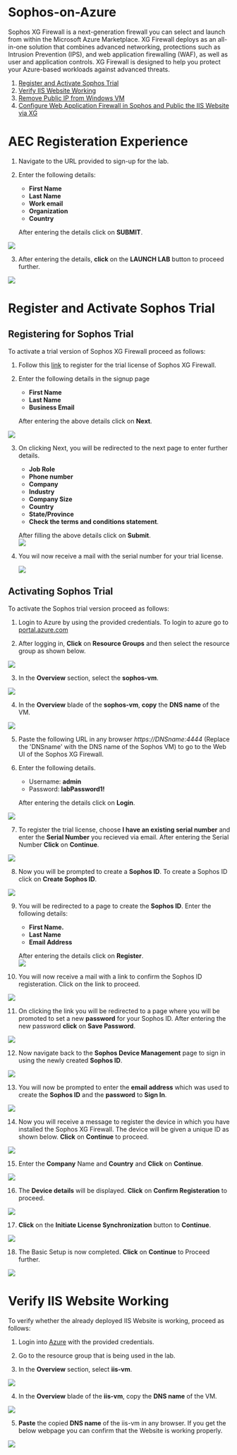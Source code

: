 # Sophos-on-Azure

Sophos XG Firewall is a next-generation firewall you can select and launch from within the Microsoft Azure Marketplace. XG Firewall deploys as an all-in-one solution that combines advanced networking, protections such as Intrusion Prevention (IPS), and web application firewalling (WAF), as well as user and application controls. XG Firewall is designed to help you protect your Azure-based workloads against advanced threats.


<!-- TOC -->

1. [Register and Activate Sophos Trial](/Hands-on-Lab/Register-and-Activate-Sophos-Trial.md)  
2. [Verify IIS Website Working ](/Hands-on-Lab/Verify-IIS-Website-Working.md)  
3. [Remove Public IP from Windows VM](/Hands-on-Lab/Remove-Public-IP-from-Windows-VM.md)    
4. [Configure Web Application Firewall in Sophos and Public the IIS Website via XG](/Hands-on-Lab/Configure-Web-Application-Firewall-in-Sophos-and-Public-the-IIS-Website-via-XG.md)    




<!-- /TOC -->

# AEC Registeration Experience  

1. Navigate to the URL provided to sign-up for the lab.  

2. Enter the following details:  
   * **First Name**  
   * **Last Name**  
   * **Work email**  
   * **Organization**  
   * **Country**  
   
   After entering the details click on **SUBMIT**.  
   
<img src="/images/AEC registeration.png"/>  

3. After entering the details, **click** on the **LAUNCH LAB** button to proceed further.      

<img src="/images/launch lab button.png"/>  


# Register and Activate Sophos Trial

## Registering for Sophos Trial

To activate a trial version of Sophos XG Firewall proceed as follows:  

1.  Follow this [link](https://secure2.sophos.com/en-us/products/next-gen-firewall/free-trial.aspx) to register for the trial license of Sophos XG Firewall.  

2.  Enter the following details in the signup page  
    * **First Name**    
    * **Last Name**  
    * **Business Email**  
    
    After entering the above details click on **Next**.   

<img src="/images/sophos trial signup image 1.png"/>  

3. On clicking Next, you will be redirected to the next page to enter further details.  
   * **Job Role**  
   * **Phone number**  
   * **Company**  
   * **Industry**  
   * **Company Size**  
   * **Country**  
   * **State/Province**  
   * **Check the terms and conditions statement**.  
   
   After filling the above details click on **Submit**.  
   <img src="/images/sophos trial signup image 2.png"/>  
   
4. You wil now receive a mail with the serial number for your trial license.  
   
   <img src="/images/sophos seiral number mail.png"/>    

## Activating Sophos Trial  

To activate the Sophos trial version proceed as follows:  

1. Login to Azure by using the provided credentials. To login to azure go to [portal.azure.com](https://portal.azure.com/)  

2. After logging in, **Click** on **Resource Groups** and then select the resource group as shown below.  
<img src="/images/selecting rg.png"/>  

3. In the **Overview** section, select the **sophos-vm**.  
<img src="/images/selecting sophos vm.png"/>  

4. In the **Overview** blade of the **sophos-vm**, **copy** the **DNS name** of the VM.  
<img src="/images/copy dns of sophus vm.png"/>  

5. Paste the following URL in any browser *https://DNSname:4444* (Replace the 'DNSname' with the DNS name of the Sophos VM) to go to the Web UI of the Sophos XG Firewall.  

6. Enter the following details.  
   * Username: **admin**  
   * Password: **labPassword1!**  
   
   After entering the details click on **Login**. 
<img src="/images/sophos login.png"/>  

7. To register the trial license, choose **I have an existing serial number** and enter the **Serial Number** you recieved via email. After entering the Serial Number **Click** on **Continue**.    
<img src="/images/serial number entering.png"/>  

8. Now you will be prompted to create a **Sophos ID**. To create a Sophos ID click on **Create Sophos ID**.  
<img src="/images/sophos id creation.png"/>  

9. You will be redirected to a page to create the **Sophos ID**. Enter the following details:  
   * **First Name.**  
   * **Last Name**  
   * **Email Address**  
   
   After entering the details click on **Register**.  
   <img src="/images/sophos id details.png"/>  
   
10. You will now receive a mail with a link to confirm the Sophos ID registeration. Click on the link to proceed.  
<img src="/images/sophos id confirmation.png"/>  

11. On clicking the link you will be redirected to a page where you will be promoted to set a new **password** for your Sophos ID. After entering the new password **click** on **Save Password**.    
<img src="/images/sophos id password set.png"/>  
   

12. Now navigate back to the **Sophos Device Management** page to sign in using the newly created **Sophos ID**.  
<img src="/images/sophos device mgmt page.png"/>  

13. You will now be prompted to enter the **email address** which was used to create the **Sophos ID** and the **password** to **Sign In**.  
<img src="/images/signing in using sophos id.png"/>    

14. Now you will receive a message to register the device in which you have installed the Sophos XG Firewall. The device will be given a unique ID as shown below. **Click** on **Continue** to proceed.  
<img src="/images/sophos device registeration.png"/>  

15. Enter the **Company** Name and **Country** and **Click** on **Continue**.  
<img src="/images/company name and country.png"/>    

16. The **Device details** will be displayed. **Click** on **Confirm Registeration** to proceed.  
<img src="/images/deve details confirmation.png"/>  

17. **Click** on the **Initiate License Synchronization** button to **Continue**.  
<img src="/images/initate license sync.png"/>  

18. The Basic Setup is now completed. **Click** on **Continue** to Proceed further.  
<img src="/images/basic setup complete.png"/>  


# Verify IIS Website Working

To verify whether the already deployed IIS Website is working, proceed as follows:  

1. Login into [Azure](https://portal.azure.com/) with the provided credentials.  
2. Go to the resource group that is being used in the lab.  

3. In the **Overview** section, select **iis-vm**.  
<img src="/images/select iis vm.png"/>  

4. In the **Overview** blade of the **iis-vm**, copy the **DNS name** of the VM.  
<img src="/images/copy dns of iis vm.png"/>    

5. **Paste** the copied **DNS name** of the iis-vm in any browser. If you get the below webpage you can confirm that the Website is working properly.  
<img src="/images/webserver working properly.png"/>  



